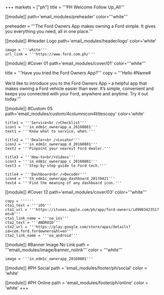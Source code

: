 +++
markets = ["ph"]
title = '''PH Welcome Follow Up_All'''

[[module]]
path='email_modules/preheader'
color='''white'''

preheader = '''The Ford Owners App makes owning a Ford simple. It gives you everything you need, all in one place.'''

[[module]] #Header Logo
path='email_modules/header/logo'
color='white'

	image = '''white'''
	url_link = '''https://www.ford.com.ph/'''

[[module]] #Cover 01
path='email_modules/cover/01'
color='''white'''
 
 title = '''Have you tried the Ford Owners App?'''
	copy = '''Hello #Name#<br /><br />We’d like to introduce you to the Ford Owners App – a helpful app that makes owning a Ford vehicle easier than ever. It’s simple, convenient and keeps you connected with your Ford, anywhere and anytime. Try it out today.'''

[[module]] #Custom 05
path='email_modules/custom/4columnicon4titlescopy'
color='white'

    title1 = '''Service<br />Checklist'''
	icon1 = '''in_edm1c_ownerapp_a_20160801'''
	text1 = '''Know what to service, when.'''

	title2 = '''Dealer<br />Locator'''
	icon2 = '''in_edm1c_ownerapp_d_20160801'''
	text2 = '''Pinpoint your nearest Ford dealer.'''
	
    title3 = '''How-to<br/>Videos'''
	icon3 = '''in_edm1c_ownerapp_c_20160801'''
	text3 = '''Step-by-step guide to Ford tech.'''
	
    title4 = '''Dashboard<br />Decoder'''
    icon4 = '''th_edm1c_ownerapp_dashboard_20170421'''
	text4 = '''Find the meaning of any dashboard icon.'''

[[module]] #Cover 12
path='email_modules/cover/03'
color='''white'''

    copy = ''''''
	cta1_text = '''iOS'''
	cta1_url = '''https://itunes.apple.com/ph/app/ford-owners/id990342351?mt=8'''
	cta1_link_name = '''oa_ios'''
	cta2_text = '''ANDROID'''
	cta2_url = '''https://play.google.com/store/apps/details?id=com.ford.fordowners&hl=en'''
	cta2_link_name = '''oa_android'''

[[module]] #Banner Image No Link
path = '''email_modules/image/banner_nolink'''
color = '''white'''

	image = '''in_edm1c_ownerapp_20160801'''

[[module]] #PH Social
path = 'email_modules/footer/ph/social'
color = 'white'

[[module]] #PH Online
path = 'email_modules/footer/ph/online'
color = 'white'
+++